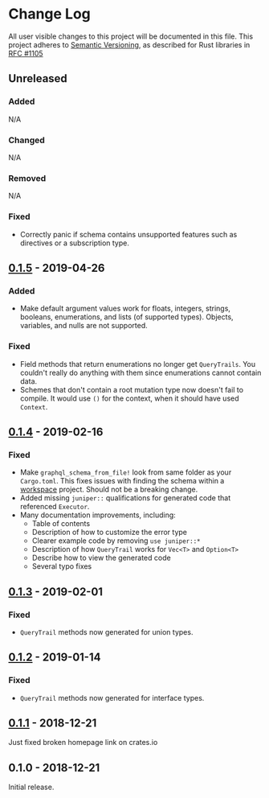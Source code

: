 # Change Log

All user visible changes to this project will be documented in this file.
This project adheres to [Semantic Versioning](http://semver.org/), as described
for Rust libraries in [RFC #1105](https://github.com/rust-lang/rfcs/blob/master/text/1105-api-evolution.md)

## Unreleased

### Added

N/A

### Changed

N/A

### Removed

N/A

### Fixed

- Correctly panic if schema contains unsupported features such as directives or a subscription type.

## [0.1.5] - 2019-04-26

### Added

- Make default argument values work for floats, integers, strings, booleans, enumerations, and lists (of supported types). Objects, variables, and nulls are not supported.

### Fixed

- Field methods that return enumerations no longer get `QueryTrails`. You couldn't really do anything with them since enumerations cannot contain data.
- Schemes that don't contain a root mutation type now doesn't fail to compile. It would use `()` for the context, when it should have used `Context`.

## [0.1.4] - 2019-02-16

### Fixed

- Make `graphql_schema_from_file!` look from same folder as your `Cargo.toml`. This fixes issues with finding the schema within a [workspace](https://doc.rust-lang.org/book/second-edition/ch14-03-cargo-workspaces.html) project. Should not be a breaking change.
- Added missing `juniper::` qualifications for generated code that referenced `Executor`.
- Many documentation improvements, including:
    - Table of contents
    - Description of how to customize the error type
    - Clearer example code by removing `use juniper::*`
    - Description of how `QueryTrail` works for `Vec<T>` and `Option<T>`
    - Describe how to view the generated code
    - Several typo fixes

## [0.1.3] - 2019-02-01

### Fixed

- `QueryTrail` methods now generated for union types.

## [0.1.2] - 2019-01-14

### Fixed

- `QueryTrail` methods now generated for interface types.

## [0.1.1] - 2018-12-21

Just fixed broken homepage link on crates.io

## 0.1.0 - 2018-12-21

Initial release.

[0.1.5]: https://github.com/davidpdrsn/juniper-from-schema/compare/0.1.4...0.1.5
[0.1.4]: https://github.com/davidpdrsn/juniper-from-schema/compare/0.1.3...0.1.4
[0.1.3]: https://github.com/davidpdrsn/juniper-from-schema/compare/0.1.2...0.1.3
[0.1.2]: https://github.com/davidpdrsn/juniper-from-schema/compare/0.1.1...0.1.2
[0.1.1]: https://github.com/davidpdrsn/juniper-from-schema/compare/0.1.0...0.1.1
